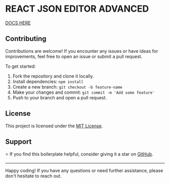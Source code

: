 # REACT JSON EDITOR ADVANCED

[DOCS HERE](DOCS.md)

## Contributing

Contributions are welcome! If you encounter any issues or have ideas for improvements, feel free to open an issue or submit a pull request.

To get started:

1. Fork the repository and clone it locally.
2. Install dependencies: `npm install`
3. Create a new branch: `git checkout -b feature-name`
4. Make your changes and commit: `git commit -m 'Add some feature'`
5. Push to your branch and open a pull request.

## License

This project is licensed under the [MIT License](LICENSE).

## Support

⭐️ If you find this boilerplate helpful, consider giving it a star on [GitHub](https://github.com/himalaya0035/react-json-editor-adv).

---

Happy coding! If you have any questions or need further assistance, please don't hesitate to reach out.

